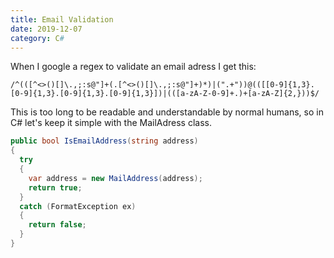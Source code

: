 ```yaml
---
title: Email Validation
date: 2019-12-07
category: C#
---
```


When I google a regex to validate an email adress I get this:

```
/^(([^<>()[]\.,;:s@"]+(.[^<>()[]\.,;:s@"]+)*)|(".+"))@(([[0-9]{1,3}.[0-9]{1,3}.[0-9]{1,3}.[0-9]{1,3}])|(([a-zA-Z-0-9]+.)+[a-zA-Z]{2,}))$/
```

This is too long to be readable and understandable by normal humans, so in C# let's keep it simple with the MailAdress class.

```csharp
public bool IsEmailAddress(string address)
{
  try
  {
    var address = new MailAddress(address);
    return true;
  }
  catch (FormatException ex)
  {
    return false;
  }
}
```
